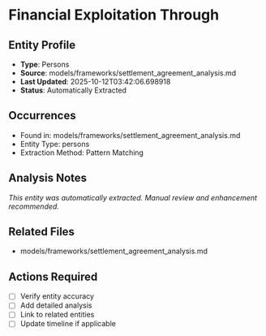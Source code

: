 # Financial Exploitation Through

## Entity Profile
- **Type**: Persons
- **Source**: models/frameworks/settlement_agreement_analysis.md
- **Last Updated**: 2025-10-12T03:42:06.698918
- **Status**: Automatically Extracted

## Occurrences
- Found in: models/frameworks/settlement_agreement_analysis.md
- Entity Type: persons
- Extraction Method: Pattern Matching

## Analysis Notes
*This entity was automatically extracted. Manual review and enhancement recommended.*

## Related Files
- models/frameworks/settlement_agreement_analysis.md

## Actions Required
- [ ] Verify entity accuracy
- [ ] Add detailed analysis
- [ ] Link to related entities
- [ ] Update timeline if applicable
